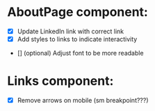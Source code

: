 # AboutPage component:

- [x] Update LinkedIn link with correct link
- [x] Add styles to links to indicate interactivity
- [] (optional) Adjust font to be more readable

# Links component:

- [x] Remove arrows on mobile (sm breakpoint???)
